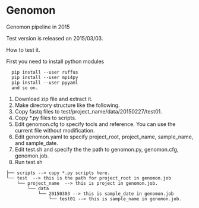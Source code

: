 # Genomon
Genomon pipeline in 2015

Test version is released on 2015/03/03.


How to test it.

First you need to install python modules
```
  pip install --user ruffus
  pip install --user mpi4py
  pip install --user pyyaml
  and so on.
```

1. Download zip file and extract it.
2. Make directory structure like the following.
3. Copy fastq files to test/project_name/data/20150227/test01.
4. Copy *.py files to scripts.
5. Edit genomon.cfg to specify tools and reference. You can use the current file without modification.
6. Edit genomon.yaml to specify project_root, project_name, sample_name, and sample_date.
7. Edit test.sh and specify the the path to genomon.py, genomon.cfg, genomon.job.
8. Run test.sh

```
├── scripts --> copy *.py scripts here.
└── test  --> this is the path for project_root in genomon.job
    └── project_name  --> this is project in genomon.job.
        └── data
            └── 20150303 --> this is sample_date in genomon.job
                └── test01 --> this is sample_name in genomon.job.


```
